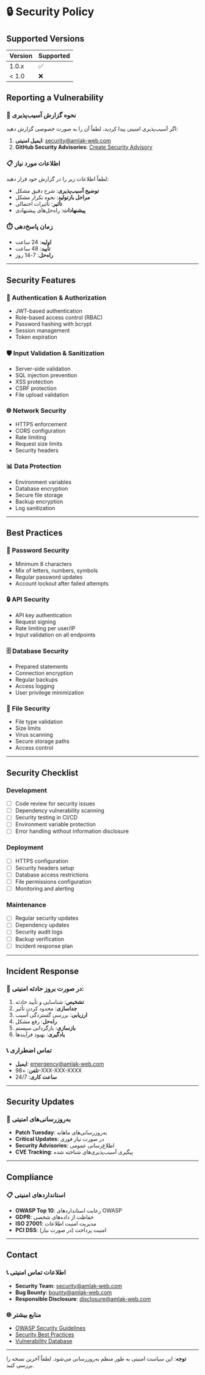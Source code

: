 # 🔒 Security Policy

## Supported Versions

| Version | Supported          |
| ------- | ------------------ |
| 1.0.x   | :white_check_mark: |
| < 1.0   | :x:                |

## Reporting a Vulnerability

### 🚨 نحوه گزارش آسیب‌پذیری

اگر آسیب‌پذیری امنیتی پیدا کردید، لطفاً آن را به صورت خصوصی گزارش دهید:

1. **ایمیل امنیتی**: security@amlak-web.com
2. **GitHub Security Advisories**: [Create Security Advisory](https://github.com/MHDcoderC/amlak-web/security/advisories/new)

### 📋 اطلاعات مورد نیاز

لطفاً اطلاعات زیر را در گزارش خود قرار دهید:

- **توضیح آسیب‌پذیری**: شرح دقیق مشکل
- **مراحل بازتولید**: نحوه تکرار مشکل
- **تأثیر**: تأثیرات احتمالی
- **پیشنهادات**: راه‌حل‌های پیشنهادی

### ⏱️ زمان پاسخ‌دهی

- **اولیه**: 24 ساعت
- **تأیید**: 48 ساعت
- **راه‌حل**: 7-14 روز

---

## Security Features

### 🔐 Authentication & Authorization
- JWT-based authentication
- Role-based access control (RBAC)
- Password hashing with bcrypt
- Session management
- Token expiration

### 🛡️ Input Validation & Sanitization
- Server-side validation
- SQL injection prevention
- XSS protection
- CSRF protection
- File upload validation

### 🌐 Network Security
- HTTPS enforcement
- CORS configuration
- Rate limiting
- Request size limits
- Security headers

### 📊 Data Protection
- Environment variables
- Database encryption
- Secure file storage
- Backup encryption
- Log sanitization

---

## Best Practices

### 🔑 Password Security
- Minimum 8 characters
- Mix of letters, numbers, symbols
- Regular password updates
- Account lockout after failed attempts

### 🔒 API Security
- API key authentication
- Request signing
- Rate limiting per user/IP
- Input validation on all endpoints

### 🗄️ Database Security
- Prepared statements
- Connection encryption
- Regular backups
- Access logging
- User privilege minimization

### 📁 File Security
- File type validation
- Size limits
- Virus scanning
- Secure storage paths
- Access control

---

## Security Checklist

### Development
- [ ] Code review for security issues
- [ ] Dependency vulnerability scanning
- [ ] Security testing in CI/CD
- [ ] Environment variable protection
- [ ] Error handling without information disclosure

### Deployment
- [ ] HTTPS configuration
- [ ] Security headers setup
- [ ] Database access restrictions
- [ ] File permissions configuration
- [ ] Monitoring and alerting

### Maintenance
- [ ] Regular security updates
- [ ] Dependency updates
- [ ] Security audit logs
- [ ] Backup verification
- [ ] Incident response plan

---

## Incident Response

### 🚨 در صورت بروز حادثه امنیتی:

1. **تشخیص**: شناسایی و تأیید حادثه
2. **جداسازی**: محدود کردن تأثیر
3. **ارزیابی**: بررسی گستردگی آسیب
4. **راه‌حل**: رفع مشکل
5. **بازسازی**: بازگردانی سیستم
6. **یادگیری**: بهبود فرآیندها

### 📞 تماس اضطراری

- **ایمیل**: emergency@amlak-web.com
- **تلفن**: +98-XXX-XXX-XXXX
- **ساعت کاری**: 24/7

---

## Security Updates

### 🔄 به‌روزرسانی‌های امنیتی

- **Patch Tuesday**: به‌روزرسانی‌های ماهانه
- **Critical Updates**: در صورت نیاز فوری
- **Security Advisories**: اطلاع‌رسانی عمومی
- **CVE Tracking**: پیگیری آسیب‌پذیری‌های شناخته شده

---

## Compliance

### 📋 استانداردهای امنیتی

- **OWASP Top 10**: رعایت استانداردهای OWASP
- **GDPR**: حفاظت از داده‌های شخصی
- **ISO 27001**: مدیریت امنیت اطلاعات
- **PCI DSS**: امنیت پرداخت (در صورت نیاز)

---

## Contact

### 📞 اطلاعات تماس امنیتی

- **Security Team**: security@amlak-web.com
- **Bug Bounty**: bounty@amlak-web.com
- **Responsible Disclosure**: disclosure@amlak-web.com

### 🌐 منابع بیشتر

- [OWASP Security Guidelines](https://owasp.org/)
- [Security Best Practices](https://security.stackexchange.com/)
- [Vulnerability Database](https://nvd.nist.gov/)

---

**توجه**: این سیاست امنیتی به طور منظم به‌روزرسانی می‌شود. لطفاً آخرین نسخه را بررسی کنید.
